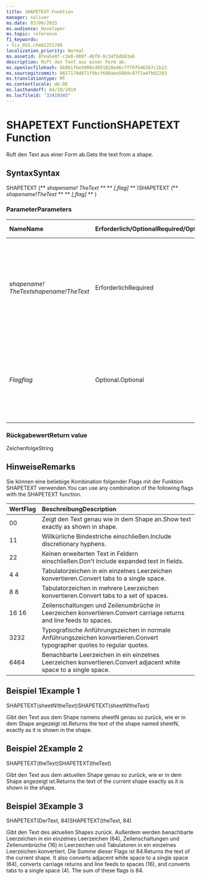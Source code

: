 ```yaml
---
title: SHAPETEXT-Funktion
manager: soliver
ms.date: 03/09/2015
ms.audience: Developer
ms.topic: reference
f1_keywords:
- Vis_DSS.chm82251788
localization_priority: Normal
ms.assetid: 87ea5e8f-c3e0-009f-4bf8-8c34fbdb83a6
description: Ruft den Text aus einer Form ab.
ms.openlocfilehash: bb9b1fbe5900cd051828ed6c7ff07546567c1b23
ms.sourcegitcommit: 8657170d071f9bcf680aba50b9c07f2a4fb82283
ms.translationtype: MT
ms.contentlocale: de-DE
ms.lasthandoff: 04/28/2019
ms.locfileid: "33419345"
---
```

# <a name="shapetext-function"></a><span data-ttu-id="c140f-103">SHAPETEXT Function</span><span class="sxs-lookup"><span data-stu-id="c140f-103">SHAPETEXT Function</span></span>

<span data-ttu-id="c140f-104">Ruft den Text aus einer Form ab.</span><span class="sxs-lookup"><span data-stu-id="c140f-104">Gets the text from a shape.</span></span> 
  
## <a name="syntax"></a><span data-ttu-id="c140f-105">Syntax</span><span class="sxs-lookup"><span data-stu-id="c140f-105">Syntax</span></span>

<span data-ttu-id="c140f-106">SHAPETEXT (\*\* *shapename! TheText* \*\* \*\* *[,flag]* \*\* )</span><span class="sxs-lookup"><span data-stu-id="c140f-106">SHAPETEXT (\*\* *shapename!TheText* \*\* \*\* *[,flag]* \*\* )</span></span> 
  
### <a name="parameters"></a><span data-ttu-id="c140f-107">Parameter</span><span class="sxs-lookup"><span data-stu-id="c140f-107">Parameters</span></span>

|<span data-ttu-id="c140f-108">**Name**</span><span class="sxs-lookup"><span data-stu-id="c140f-108">**Name**</span></span>|<span data-ttu-id="c140f-109">**Erforderlich/Optional**</span><span class="sxs-lookup"><span data-stu-id="c140f-109">**Required/Optional**</span></span>|<span data-ttu-id="c140f-110">**Datentyp**</span><span class="sxs-lookup"><span data-stu-id="c140f-110">**Data Type**</span></span>|<span data-ttu-id="c140f-111">**Beschreibung**</span><span class="sxs-lookup"><span data-stu-id="c140f-111">**Description**</span></span>|
|:-----|:-----|:-----|:-----|
| <span data-ttu-id="c140f-112">_shapename! TheText_</span><span class="sxs-lookup"><span data-stu-id="c140f-112">_shapename!TheText_</span></span> <br/> |<span data-ttu-id="c140f-113">Erforderlich</span><span class="sxs-lookup"><span data-stu-id="c140f-113">Required</span></span>  <br/> ||<span data-ttu-id="c140f-114">Ein Verweis auf die Zelle mit dem Namen TheText in der Zielform.</span><span class="sxs-lookup"><span data-stu-id="c140f-114">A reference to the cell named TheText in the target shape.</span></span>  <span data-ttu-id="c140f-115">_Shapename!_</span><span class="sxs-lookup"><span data-stu-id="c140f-115">_Shapename!_</span></span> <span data-ttu-id="c140f-116">ist der Name der Form, aus der Sie den Text abrufen möchten.</span><span class="sxs-lookup"><span data-stu-id="c140f-116">is the name of the shape from which you want to retrieve the text.</span></span>  <br/> |
| <span data-ttu-id="c140f-117">_Flag_</span><span class="sxs-lookup"><span data-stu-id="c140f-117">_flag_</span></span> <br/> |<span data-ttu-id="c140f-118">Optional.</span><span class="sxs-lookup"><span data-stu-id="c140f-118">Optional</span></span>  <br/> |<span data-ttu-id="c140f-119">**Numeric**</span><span class="sxs-lookup"><span data-stu-id="c140f-119">**Numeric**</span></span> <br/> |<span data-ttu-id="c140f-p102">Ein Bit, das das Format des Texts bestimmt. Wenn das Standard-Flag (0) verwendet wird, wird der Text genauso wie im Shape dargestellt.</span><span class="sxs-lookup"><span data-stu-id="c140f-p102">A bit that specifies the format of the text. The default flag (0) shows the text exactly as it is shown in the shape.</span></span>  <br/> |
   
### <a name="return-value"></a><span data-ttu-id="c140f-122">Rückgabewert</span><span class="sxs-lookup"><span data-stu-id="c140f-122">Return value</span></span>

<span data-ttu-id="c140f-123">Zeichenfolge</span><span class="sxs-lookup"><span data-stu-id="c140f-123">String</span></span>
  
## <a name="remarks"></a><span data-ttu-id="c140f-124">Hinweise</span><span class="sxs-lookup"><span data-stu-id="c140f-124">Remarks</span></span>

<span data-ttu-id="c140f-125">Sie können eine beliebige Kombination folgender Flags mit der Funktion SHAPETEXT verwenden.</span><span class="sxs-lookup"><span data-stu-id="c140f-125">You can use any combination of the following flags with the SHAPETEXT function.</span></span>
  
|<span data-ttu-id="c140f-126">**Wert**</span><span class="sxs-lookup"><span data-stu-id="c140f-126">**Flag**</span></span>|<span data-ttu-id="c140f-127">**Beschreibung**</span><span class="sxs-lookup"><span data-stu-id="c140f-127">**Description**</span></span>|
|:-----|:-----|
|<span data-ttu-id="c140f-128">0</span><span class="sxs-lookup"><span data-stu-id="c140f-128">0</span></span>  <br/> |<span data-ttu-id="c140f-129">Zeigt den Text genau wie in dem Shape an.</span><span class="sxs-lookup"><span data-stu-id="c140f-129">Show text exactly as shown in shape.</span></span>  <br/> |
|<span data-ttu-id="c140f-130">1</span><span class="sxs-lookup"><span data-stu-id="c140f-130">1</span></span>  <br/> |<span data-ttu-id="c140f-131">Willkürliche Bindestriche einschließen.</span><span class="sxs-lookup"><span data-stu-id="c140f-131">Include discretionary hyphens.</span></span>  <br/> |
|<span data-ttu-id="c140f-132">2</span><span class="sxs-lookup"><span data-stu-id="c140f-132">2</span></span>  <br/> |<span data-ttu-id="c140f-133">Keinen erweiterten Text in Feldern einschließen.</span><span class="sxs-lookup"><span data-stu-id="c140f-133">Don't include expanded text in fields.</span></span>  <br/> |
|<span data-ttu-id="c140f-134">4 </span><span class="sxs-lookup"><span data-stu-id="c140f-134">4</span></span>  <br/> |<span data-ttu-id="c140f-135">Tabulatorzeichen in ein einzelnes Leerzeichen konvertieren.</span><span class="sxs-lookup"><span data-stu-id="c140f-135">Convert tabs to a single space.</span></span>  <br/> |
|<span data-ttu-id="c140f-136">8 </span><span class="sxs-lookup"><span data-stu-id="c140f-136">8</span></span>  <br/> |<span data-ttu-id="c140f-137">Tabulatorzeichen in mehrere Leerzeichen konvertieren.</span><span class="sxs-lookup"><span data-stu-id="c140f-137">Convert tabs to a set of spaces.</span></span>  <br/> |
|<span data-ttu-id="c140f-138">16 </span><span class="sxs-lookup"><span data-stu-id="c140f-138">16</span></span>  <br/> |<span data-ttu-id="c140f-139">Zeilenschaltungen und Zeilenumbrüche in Leerzeichen konvertieren.</span><span class="sxs-lookup"><span data-stu-id="c140f-139">Convert carriage returns and line feeds to spaces.</span></span>  <br/> |
|<span data-ttu-id="c140f-140">32</span><span class="sxs-lookup"><span data-stu-id="c140f-140">32</span></span>  <br/> |<span data-ttu-id="c140f-141">Typografische Anführungszeichen in normale Anführungszeichen konvertieren.</span><span class="sxs-lookup"><span data-stu-id="c140f-141">Convert typographer quotes to regular quotes.</span></span>  <br/> |
|<span data-ttu-id="c140f-142">64</span><span class="sxs-lookup"><span data-stu-id="c140f-142">64</span></span>  <br/> |<span data-ttu-id="c140f-143">Benachbarte Leerzeichen in ein einzelnes Leerzeichen konvertieren.</span><span class="sxs-lookup"><span data-stu-id="c140f-143">Convert adjacent white space to a single space.</span></span>  <br/> |
   
## <a name="example-1"></a><span data-ttu-id="c140f-144">Beispiel 1</span><span class="sxs-lookup"><span data-stu-id="c140f-144">Example 1</span></span>

<span data-ttu-id="c140f-145">SHAPETEXT(sheetN!theText)</span><span class="sxs-lookup"><span data-stu-id="c140f-145">SHAPETEXT(sheetN!theText)</span></span>
  
<span data-ttu-id="c140f-146">Gibt den Text aus dem Shape namens sheetN genau so zurück, wie er in dem Shape angezeigt ist.</span><span class="sxs-lookup"><span data-stu-id="c140f-146">Returns the text of the shape named sheetN, exactly as it is shown in the shape.</span></span>
  
## <a name="example-2"></a><span data-ttu-id="c140f-147">Beispiel 2</span><span class="sxs-lookup"><span data-stu-id="c140f-147">Example 2</span></span>

<span data-ttu-id="c140f-148">SHAPETEXT(theText)</span><span class="sxs-lookup"><span data-stu-id="c140f-148">SHAPETEXT(theText)</span></span>
  
<span data-ttu-id="c140f-149">Gibt den Text aus dem aktuellen Shape genau so zurück, wie er in dem Shape angezeigt ist.</span><span class="sxs-lookup"><span data-stu-id="c140f-149">Returns the text of the current shape exactly as it is shown in the shape.</span></span>
  
## <a name="example-3"></a><span data-ttu-id="c140f-150">Beispiel 3</span><span class="sxs-lookup"><span data-stu-id="c140f-150">Example 3</span></span>

<span data-ttu-id="c140f-151">SHAPETEXT(DerText, 84)</span><span class="sxs-lookup"><span data-stu-id="c140f-151">SHAPETEXT(theText, 84)</span></span>
  
<span data-ttu-id="c140f-p103">Gibt den Text des aktuellen Shapes zurück. Außerdem werden benachbarte Leerzeichen in ein einzelnes Leerzeichen (64), Zeilenschaltungen und Zeilenumbrüche (16) in Leerzeichen und Tabulatoren in ein einzelnes Leerzeichen konvertiert. Die Summe dieser Flags ist 84.</span><span class="sxs-lookup"><span data-stu-id="c140f-p103">Returns the text of the current shape. It also converts adjacent white space to a single space (64), converts carriage returns and line feeds to spaces (16), and converts tabs to a single space (4). The sum of these flags is 84.</span></span>
  

